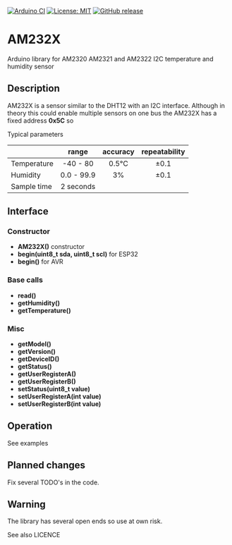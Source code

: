 
[![Arduino CI](https://github.com/RobTillaart/AM232X/workflows/Arduino%20CI/badge.svg)](https://github.com/marketplace/actions/arduino_ci)
[![License: MIT](https://img.shields.io/badge/license-MIT-green.svg)](https://github.com/RobTillaart/AM232X/blob/master/LICENSE)
[![GitHub release](https://img.shields.io/github/release/RobTillaart/AM232X.svg?maxAge=3600)](https://github.com/RobTillaart/AM232X/releases)

# AM232X

Arduino library for AM2320 AM2321 and AM2322 I2C temperature and humidity sensor

## Description

AM232X is a sensor similar to the DHT12 with an I2C interface. 
Although in theory this could enable multiple sensors on one bus
the AM232X has a fixed address **0x5C** so 

Typical parameters

|        |  range | accuracy | repeatability
|:-------|:------:|:------:|:------:|
| Temperature | -40 - 80   | 0.5°C  | ±0.1 |
| Humidity    | 0.0 - 99.9 | 3%     | ±0.1 |
| Sample time | 2 seconds  |        |      |



## Interface

### Constructor

- **AM232X()** constructor
- **begin(uint8_t sda, uint8_t scl)** for ESP32
- **begin()** for AVR


### Base calls

- **read()**
- **getHumidity()**
- **getTemperature()**


### Misc

- **getModel()** 
- **getVersion()**
- **getDeviceID()**
- **getStatus()**
- **getUserRegisterA()**
- **getUserRegisterB()**
- **setStatus(uint8_t value)**
- **setUserRegisterA(int value)**
- **setUserRegisterB(int value)**


## Operation

See examples


## Planned changes

Fix several TODO's in the code.


## Warning

The library has several open ends so use at own risk.

See also LICENCE
